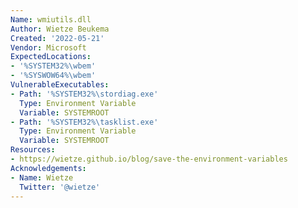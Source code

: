 ```yaml
---
Name: wmiutils.dll
Author: Wietze Beukema
Created: '2022-05-21'
Vendor: Microsoft
ExpectedLocations:
- '%SYSTEM32%\wbem'
- '%SYSWOW64%\wbem'
VulnerableExecutables:
- Path: '%SYSTEM32%\stordiag.exe'
  Type: Environment Variable
  Variable: SYSTEMROOT
- Path: '%SYSTEM32%\tasklist.exe'
  Type: Environment Variable
  Variable: SYSTEMROOT
Resources:
- https://wietze.github.io/blog/save-the-environment-variables
Acknowledgements:
- Name: Wietze
  Twitter: '@wietze'
---
```



